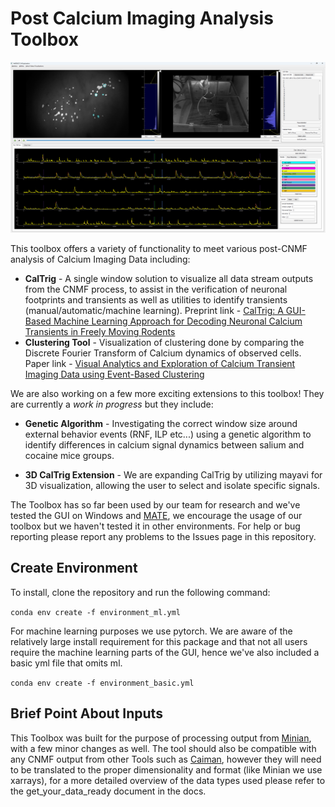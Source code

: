 # Post Calcium Imaging Analysis Toolbox

![Full View of CalTrig](docs/images/full_view.png)

This toolbox offers a variety of functionality to meet various post-CNMF analysis of Calcium Imaging Data including:

- **CalTrig** - A single window solution to visualize all data stream outputs from the CNMF process, to assist in the verification of neuronal footprints and transients as well as utilities to identify transients (manual/automatic/machine learning). Preprint link - [CalTrig: A GUI-Based Machine Learning Approach for Decoding Neuronal Calcium Transients in Freely Moving Rodents](https://www.biorxiv.org/content/10.1101/2024.09.30.615860v1)
- **Clustering Tool** - Visualization of clustering done by comparing the Discrete Fourier Transform of Calcium dynamics of observed cells. Paper link - [Visual Analytics and Exploration of Calcium Transient Imaging Data using Event-Based Clustering](https://ieeexplore.ieee.org/abstract/document/10386744)

We are also working on a few more exciting extensions to this toolbox! They are currently a _work in progress_ but they include:
 - **Genetic Algorithm** - Investigating the correct window size around external behavior events (RNF, ILP etc...) using a genetic algorithm to identify differences in calcium signal dynamics between salium and cocaine mice groups.

 - **3D CalTrig Extension** - We are expanding CalTrig by utilizing mayavi for 3D visualization, allowing the user to select and isolate specific signals.

The Toolbox has so far been used by our team for research and we've tested the GUI on Windows and [MATE](https://mate-desktop.org/), we encourage the usage of our toolbox but we haven't tested it in other environments. For help or bug reporting please report any problems to the Issues page in this repository.

## Create Environment

To install, clone the repository and run the following command:

`conda env create -f environment_ml.yml`

For machine learning purposes we use pytorch. We are aware of the relatively large install requirement for this package and that not all users require the machine learning parts of the GUI, hence we've also
included a basic yml file that omits ml.

`conda env create -f environment_basic.yml`

## Brief Point About Inputs

This Toolbox was built for the purpose of processing output from [Minian](https://github.com/denisecailab/minian), with a few minor changes as well. The tool should also be compatible with any CNMF output from other Tools such as [Caiman](https://github.com/flatironinstitute/CaImAn), however they will need to be translated to the proper dimensionality and format (like Minian we use xarrays), for a more detailed overview of the data types used please refer to the get_your_data_ready document in the docs.